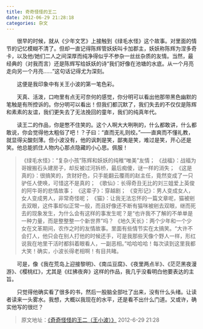 ```yaml
---
title: 奇奇怪怪的王二 
date: 2012-06-29 21:28:18
categories: 杂文 
---
```

&emsp;&emsp;很早的时候，就从《少年文艺》上接触到《绿毛水怪》这个故事。对里面的情节的记忆模糊不清了。但却一直记得陈辉管妖妖叫卡加郡主，妖妖称陈辉为涅多奇卡，以及他/她们二人之间深厚而纯净得似乎不参杂一丝丝杂质的友情。当然，最经典的（对我而言）还是陈辉写给妖妖的诗“我们好像在池塘的水底。从一个月亮走向另一个月亮……”这句话记得尤为深刻。 
<!-- more -->

&emsp;&emsp;这便是我印象中有关王小波的第一笔色彩。

&emsp;&emsp;天真、活泼，口吻里有点无可奈何的感觉，你分明可以看出他那带黑色幽默的笔触是有所控诉的。你分明可以看出！但我们都沉默了，我们失去的不仅仅是陈辉和素素的友谊，我们更失去了无法挽回的童年，我们的纯真年代。

&emsp;&emsp;读王二的作品，你是憋不住笑的。这个人啊大大咧咧的，什么都敢讲，什么都敢说，你会觉得他太粗俗了吧！？子曰：“直而无礼则绞。”——直爽而不懂礼教，就显得尖酸刻薄。但小波没有，他的讽刺是笑，鄙夷是笑，难过是笑，开心还是笑。他总能抓住人物内心那点隐藏的小心思。佩服！
    
> 《绿毛水怪》：“复杂小孩”陈辉和妖妖的纯稚“唯美”友情；
> 《战福》：战福为哥嫂搬石头建房子，却反被过河拆桥，最后痴傻，谜一样的消失；
> 《这是真的》：很搞笑的，贪财好色，只手能翻云覆雨的赵主任，竟然变成了一只驴任人使唤，可惜这不是真的；
> 《歌仙》：长得奇丑无比的刘三姐爱上英俊的阿牛哥的悲情故事；
> 《这辈子》：穿越剧；
> 《变形记》：男人变成女人，女人变成男人，非常奇怪呢；
> 《猫》：让我无法忘怀的一篇文章呢，猫被剜去双眼，这件事却似正常一般，而且好像还不断有猫咪被剜去双眼，继而死去的现象发生，为什么会有这样的事发生呢？是“也许我不了解的不单单是一种力量，而是整整整一个新世界”吗？
> 《地久天长》：两个少年和一个少女在文革期间，农作之时的友情故事。里面有些情节实在太搞笑。“大许不会打人，他只会在别人打他的时候还手，可是我那些天像个野人一样，形红说我在地里干活时都斜着眼看人，一副恶相。”哈哈哈哈！每次读到这里我都大笑！确实，小波长得老相啊！有目共睹。

&emsp;&emsp;可是，像《我在荒岛上迎接黎明》、《南瓜豆腐》、《夜里两点半》、《茫茫黑夜漫游》、《樱桃红》，尤其是《红拂夜奔》这样的作品，我几乎没看明白他要表达的主旨。

&emsp;&emsp;只觉得他确实看了很多的书，然后一股脑全部吐了出来，没有什么头绪。让读者读来一头雾水。我想，大概以我现在的水平，还是看不出什么门道。又或许，确实他写的很烂？

> 原文地址：[《奇奇怪怪的王二（王小波）》](https://user.qzone.qq.com/2269681280/blog/1340976506) 2012-6-29 21:28